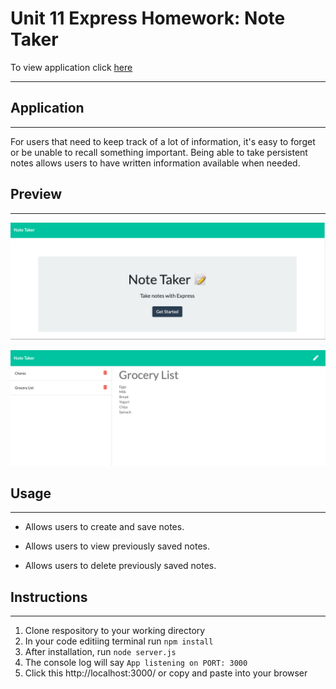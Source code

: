 # Unit 11 Express Homework: Note Taker
To view application click [here](https://limitless-scrubland-31066.herokuapp.com/)
- - - -
## Application
- - - -

For users that need to keep track of a lot of information, it's easy to forget or be unable to recall something important. Being able to take persistent notes allows users to have written information available when needed.

## Preview
- - - -
![picture alt](previews/preview1.png)

![picture alt](previews/preview2.png)



## Usage
- - - -

* Allows users to create and save notes.

* Allows users to view previously saved notes.

* Allows users to delete previously saved notes.

## Instructions
- - - -
1. Clone respository to your working directory
2. In your code editiing terminal run `npm install`
3. After installation, run `node server.js`
4. The console log will say `App listening on PORT: 3000`
5. Click this http://localhost:3000/ or copy and paste into your browser
